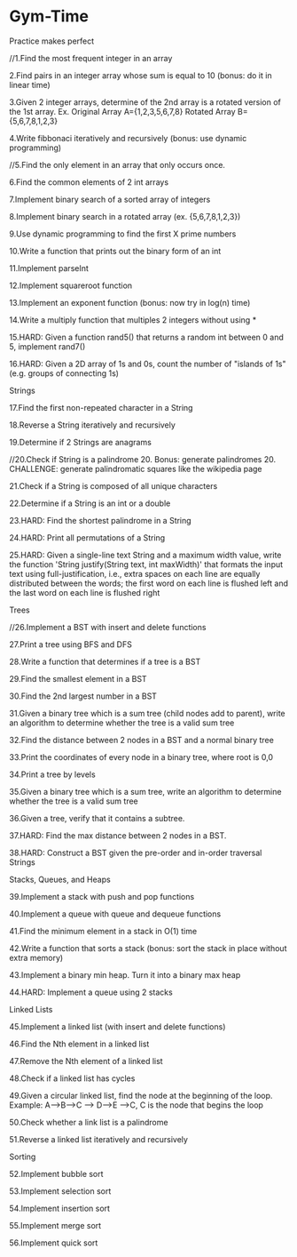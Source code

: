 Gym-Time
========

Practice makes perfect




//1.Find the most frequent integer in an array

2.Find pairs in an integer array whose sum is equal to 10 (bonus: do it in linear time)

3.Given 2 integer arrays, determine of the 2nd array is a rotated version of the 1st array. 
Ex. Original Array A={1,2,3,5,6,7,8} Rotated Array B={5,6,7,8,1,2,3}

4.Write fibbonaci iteratively and recursively (bonus: use dynamic programming)

//5.Find the only element in an array that only occurs once.

6.Find the common elements of 2 int arrays

7.Implement binary search of a sorted array of integers

8.Implement binary search in a rotated array (ex. {5,6,7,8,1,2,3})

9.Use dynamic programming to find the first X prime numbers

10.Write a function that prints out the binary form of an int

11.Implement parseInt

12.Implement squareroot function

13.Implement an exponent function (bonus: now try in log(n) time)

14.Write a multiply function that multiples 2 integers without using *

15.HARD: Given a function rand5() that returns a random int between 0 and 5, implement rand7()

16.HARD: Given a 2D array of 1s and 0s, count the number of "islands of 1s" (e.g. groups of connecting 1s)



Strings

17.Find the first non-repeated character in a String

18.Reverse a String iteratively and recursively

19.Determine if 2 Strings are anagrams

//20.Check if String is a palindrome
20. Bonus: generate palindromes
20. CHALLENGE: generate palindromatic squares like the wikipedia page

21.Check if a String is composed of all unique characters

22.Determine if a String is an int or a double

23.HARD: Find the shortest palindrome in a String

24.HARD: Print all permutations of a String

25.HARD: Given a single-line text String and a maximum width value, write the function 'String justify(String text, int maxWidth)' that formats the input text using full-justification, i.e., extra spaces on each line are equally distributed between the words; the first word on each line is flushed left and the last word on each line is flushed right



Trees

//26.Implement a BST with insert and delete functions

27.Print a tree using BFS and DFS

28.Write a function that determines if a tree is a BST

29.Find the smallest element in a BST

30.Find the 2nd largest number in a BST

31.Given a binary tree which is a sum tree (child nodes add to parent), write an algorithm to determine whether the tree is a valid sum tree

32.Find the distance between 2 nodes in a BST and a normal binary tree

33.Print the coordinates of every node in a binary tree, where root is 0,0

34.Print a tree by levels

35.Given a binary tree which is a sum tree, write an algorithm to determine whether the tree is a valid sum tree

36.Given a tree, verify that it contains a subtree.

37.HARD: Find the max distance between 2 nodes in a BST.

38.HARD: Construct a BST given the pre-order and in-order traversal Strings



Stacks, Queues, and Heaps

39.Implement a stack with push and pop functions

40.Implement a queue with queue and dequeue functions

41.Find the minimum element in a stack in O(1) time

42.Write a function that sorts a stack (bonus: sort the stack in place without extra memory)

43.Implement a binary min heap. Turn it into a binary max heap

44.HARD: Implement a queue using 2 stacks



Linked Lists

45.Implement a linked list (with insert and delete functions)

46.Find the Nth element in a linked list

47.Remove the Nth element of a linked list

48.Check if a linked list has cycles

49.Given a circular linked list, find the node at the beginning of the loop. Example: A-->B-->C --> D-->E -->C, C is the node that begins the loop

50.Check whether a link list is a palindrome

51.Reverse a linked list iteratively and recursively



Sorting

52.Implement bubble sort

53.Implement selection sort

54.Implement insertion sort

55.Implement merge sort

56.Implement quick sort


